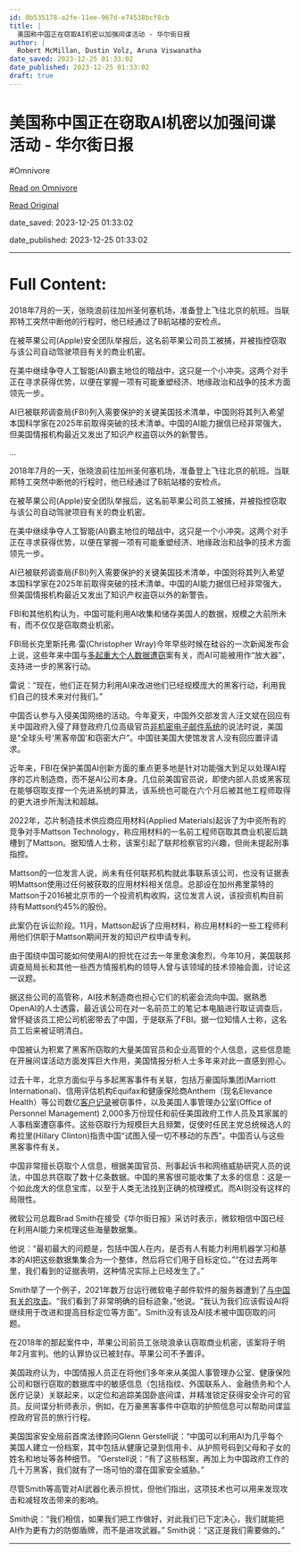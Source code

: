 ```yaml
---
id: 0b535178-a2fe-11ee-967d-e74538bcf8cb
title: |
  美国称中国正在窃取AI机密以加强间谍活动 - 华尔街日报
author: |
  Robert McMillan, Dustin Volz, Aruna Viswanatha
date_saved: 2023-12-25 01:33:02
date_published: 2023-12-25 01:33:02
draft: true
---
```


# 美国称中国正在窃取AI机密以加强间谍活动 - 华尔街日报
#Omnivore

[Read on Omnivore](https://omnivore.app/me/ai-18ca00cdff2)

[Read Original](https://cn.wsj.com/amp/articles/%E7%BE%8E%E5%9B%BD%E7%A7%B0%E4%B8%AD%E5%9B%BD%E6%AD%A3%E5%9C%A8%E7%AA%83%E5%8F%96ai%E6%9C%BA%E5%AF%86%E4%BB%A5%E5%8A%A0%E5%BC%BA%E9%97%B4%E8%B0%8D%E6%B4%BB%E5%8A%A8-cdb9a5b5)

date_saved: 2023-12-25 01:33:02

date_published: 2023-12-25 01:33:02

--- 

# Full Content: 

2018年7月的一天，张晓浪前往加州圣何塞机场，准备登上飞往北京的航班。当联邦特工突然中断他的行程时，他已经通过了B航站楼的安检点。

在被苹果公司(Apple)安全团队举报后，这名前苹果公司员工被捕，并被指控窃取与该公司自动驾驶项目有关的商业机密。

在美中继续争夺人工智能(AI)霸主地位的暗战中，这只是一个小冲突。这两个对手正在寻求获得优势，以便在掌握一项有可能重塑经济、地缘政治和战争的技术方面领先一步。

AI已被联邦调查局(FBI)列入需要保护的关键美国技术清单，中国则将其列入希望本国科学家在2025年前取得突破的技术清单。中国的AI能力据信已经非常强大，但美国情报机构最近又发出了知识产权盗窃以外的新警告。

...

2018年7月的一天，张晓浪前往加州圣何塞机场，准备登上飞往北京的航班。当联邦特工突然中断他的行程时，他已经通过了B航站楼的安检点。

在被苹果公司(Apple)安全团队举报后，这名前苹果公司员工被捕，并被指控窃取与该公司自动驾驶项目有关的商业机密。

在美中继续争夺人工智能(AI)霸主地位的暗战中，这只是一个小冲突。这两个对手正在寻求获得优势，以便在掌握一项有可能重塑经济、地缘政治和战争的技术方面领先一步。

AI已被联邦调查局(FBI)列入需要保护的关键美国技术清单，中国则将其列入希望本国科学家在2025年前取得突破的技术清单。中国的AI能力据信已经非常强大，但美国情报机构最近又发出了知识产权盗窃以外的新警告。

FBI和其他机构认为，中国可能利用AI收集和储存美国人的数据，规模之大前所未有，而不仅仅是窃取商业机密。

FBI局长克里斯托弗·雷(Christopher Wray)今年早些时候在硅谷的一次新闻发布会上说，这些年来中国与[多起重大个人数据遭窃](https://cn.wsj.com/articles/CN-BGH-20230317080221)案有关，而AI可能被用作“放大器”，支持进一步的黑客行动。

雷说：“现在，他们正在努力利用AI来改进他们已经规模庞大的黑客行动，利用我们自己的技术来对付我们。”

中国否认参与入侵美国网络的活动。今年夏天，中国外交部发言人汪文斌在回应有关中国政府入侵了拜登政府几位高级官员[非机密电子邮件系统](https://cn.wsj.com/articles/CN-BGH-20230721071641)的说法时说，美国是“全球头号‘黑客帝国’和窃密大户”。中国驻美国大使馆发言人没有回应置评请求。

近年来，FBI在保护美国AI创新方面的重点更多地是针对功能强大到足以处理AI程序的芯片制造商，而不是AI公司本身。几位前美国官员说，即使内部人员或黑客现在能够窃取支撑一个先进系统的算法，该系统也可能在六个月后被其他工程师取得的更大进步所淘汰和超越。

2022年，芯片制造技术供应商应用材料(Applied Materials)起诉了为中资所有的竞争对手Mattson Technology，称应用材料的一名前工程师窃取其商业机密后跳槽到了Mattson。据知情人士称，该案引起了联邦检察官的兴趣，但尚未提起刑事指控。

Mattson的一位发言人说，尚未有任何联邦机构就此事联系该公司，也没有证据表明Mattson使用过任何被获取的应用材料相关信息。总部设在加州弗里蒙特的Mattson于2016被北京市的一个投资机构收购，这位发言人说，该投资机构目前持有Mattson约45%的股份。

此案仍在诉讼阶段。11月，Mattson起诉了应用材料，称应用材料的一些工程师利用他们供职于Mattson期间开发的知识产权申请专利。

由于围绕中国可能如何使用AI的担忧在过去一年里愈演愈烈，今年10月，美国联邦调查局局长和其他一些西方情报机构的领导人曾与该领域的技术领袖会面，讨论这一议题。

据这些公司的高管称，AI技术制造商也担心它们的机密会流向中国。据熟悉OpenAI的人士透露，最近该公司在对一名前员工的笔记本电脑进行取证调查后，曾怀疑该员工把公司机密带去了中国，于是联系了FBI。据一位知情人士称，这名员工后来被证明清白。

中国被认为积累了黑客所窃取的大量美国官员和企业高管的个人信息，这些信息能在开展间谍活动方面发挥巨大作用，美国情报分析人士多年来对此一直感到担心。

过去十年，北京方面似乎与多起黑客事件有关联，包括万豪国际集团(Marriott International)、信用评估机构Equifax和健康保险商Anthem（现名Elevance Health）等公司数亿[客户记录](https://cn.wsj.com/articles/CN-BGH-20200212102309)被窃事件，以及美国人事管理办公室(Office of Personnel Management) 2,000多万份现任和前任美国政府工作人员及其家属的人事档案遭窃事件。这些窃取行为规模巨大且频繁，促使时任民主党总统候选人的希拉里(Hillary Clinton)指责中国“试图入侵一切不移动的东西”。中国否认与这些黑客事件有关。

中国非常擅长窃取个人信息，根据美国官员、刑事起诉书和网络威胁研究人员的说法，中国总共窃取了数十亿条数据。中国的黑客很可能收集了太多的信息：这是一个如此庞大的信息宝库，以至于人类无法找到正确的梳理模式。而AI则没有这样的局限性。

微软公司总裁Brad Smith在接受《华尔街日报》采访时表示，微软相信中国已经在利用AI能力来梳理这些海量数据集。

他说：“最初最大的问题是，包括中国人在内，是否有人有能力利用机器学习和基本的AI把这些数据集集合为一个整体，然后将它们用于目标定位。”“在过去两年里，我们看到的证据表明，这种情况实际上已经发生了。”

Smith举了一个例子，2021年数万台运行微软电子邮件软件的服务器遭到了[与中国有关的攻击](https://cn.wsj.com/articles/CN-BGH-20210408101855)。“我们看到了非常明确的目标迹象，”他说。“我认为我们应该假设AI将继续用于改进和提高目标定位等方面”。Smith没有谈及AI技术被中国窃取的问题。

在2018年的那起案件中，苹果公司前员工张晓浪承认窃取商业机密，该案将于明年2月宣判。他的认罪协议已被封存。苹果公司不予置评。

美国政府认为，中国情报人员正在将他们多年来从美国人事管理办公室、健康保险公司和银行窃取的数据库中的敏感信息（包括指纹、外国联系人、金融债务和个人医疗记录）关联起来，以定位和追踪美国卧底间谍，并精准锁定获得安全许可的官员。反间谍分析师表示，例如，在万豪黑客事件中窃取的护照信息可以帮助间谍监控政府官员的旅行行程。

美国国家安全局前首席法律顾问Glenn Gerstell说：“中国可以利用AI为几乎每个美国人建立一份档案，其中包括从健康记录到信用卡、从护照号码到父母和子女的姓名和地址等各种细节。 ”Gerstell说：“有了这些档案，再加上为中国政府工作的几十万黑客，我们就有了一场可怕的潜在国家安全威胁。”

尽管Smith等高管对AI武器化表示担忧，但他们指出，这项技术也可以用来发现攻击和减轻攻击带来的影响。

Smith说：“我们相信，如果我们把工作做好，对此我们已下定决心，我们就能把AI作为更有力的防御盾牌，而不是进攻武器。” Smith说：“这正是我们需要做的。”

---


